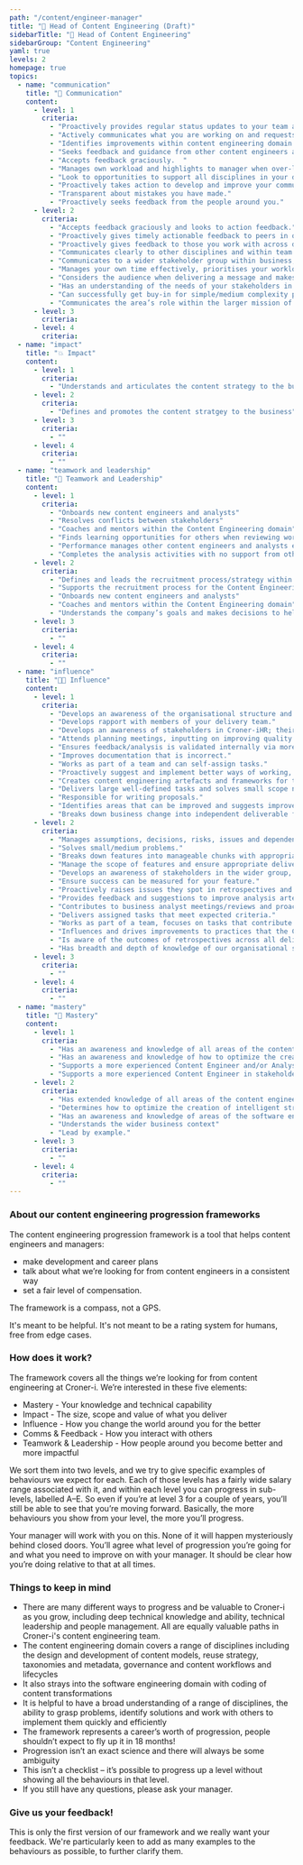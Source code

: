 ```yaml
---
path: "/content/engineer-manager"
title: "🔎 Head of Content Engineering (Draft)"
sidebarTitle: "🔎 Head of Content Engineering"
sidebarGroup: "Content Engineering"
yaml: true
levels: 2
homepage: true
topics:
  - name: "communication"
    title: "💬 Communication"
    content:
      - level: 1
        criteria:
          - "Proactively provides regular status updates to your team and discipline."
          - "Actively communicates what you are working on and requests help when required. "
          - "Identifies improvements within content engineering domain."
          - "Seeks feedback and guidance from other content engineers and colleagues."
          - "Accepts feedback graciously.  "
          - "Manages own workload and highlights to manager when over-loaded or not enough to do."
          - "Look to opportunities to support all disciplines in your delivery to gain an understanding of what they do."
          - "Proactively takes action to develop and improve your communication skills and understand how to approach different audiences."
          - "Transparent about mistakes you have made."
          - "Proactively seeks feedback from the people around you."
      - level: 2
        criteria:
          - "Accepts feedback graciously and looks to action feedback."
          - "Proactively gives timely actionable feedback to peers in order to improve the quality of deliverables as well as support for soft skills such as stakeholder management."
          - "Proactively gives feedback to those you work with across different disciplines e.g. Front-End, UX, QA, Editorial."
          - "Communicates clearly to other disciplines and within team with little need for clarification."
          - "Communicates to a wider stakeholder group within business, IT and operational teams in Croner-iHR at peer level."
          - "Manages your own time effectively, prioritises your workload well, on time for meetings, aware when blocking others and unblocks."
          - "Considers the audience when delivering a message and makes it appropriate and relevant."
          - "Has an understanding of the needs of your stakeholders in order to support your engagement with them."
          - "Can successfully get buy-in for simple/medium complexity proposals."
          - "Communicates the area’s role within the larger mission of the company."
      - level: 3
        criteria: 
      - level: 4
        criteria:
  - name: "impact"
    title: "💥 Impact"
    content:
      - level: 1
        criteria:
          - "Understands and articulates the content strategy to the business"
      - level: 2
        criteria:
          - "Defines and promotes the content stratgey to the business"
      - level: 3
        criteria:
          - ""  
      - level: 4
        criteria:
          - ""  
  - name: "teamwork and leadership"
    title: "🤝 Teamwork and Leadership"
    content:
      - level: 1
        criteria:
          - "Onboards new content engineers and analysts"
          - "Resolves conflicts between stakeholders" 
          - "Coaches and mentors within the Content Engineering domain"
          - "Finds learning opportunities for others when reviewing work and follows up"
          - "Performance manages other content engineers and analysts e.g. set and monitor objectives, contibutes to reviews"
          - "Completes the analysis activities with no support from other content engineers."
      - level: 2
        criteria:
          - "Defines and leads the recruitment process/strategy within the Content Engineering domain"
          - "Supports the recruitment process for the Content Engineering team e.g. reviewing CVs, attending interviews, feedback on candidates"
          - "Onboards new content engineers and analysts"
          - "Coaches and mentors within the Content Engineering domain"
          - "Understands the company’s goals and makes decisions to help support the bigger picture."
      - level: 3
        criteria:
          - ""  
      - level: 4
        criteria:
          - ""  
  - name: "influence"
    title: "👩‍💻 Influence"
    content:
      - level: 1
        criteria:
          - "Develops an awareness of the organisational structure and the needs of different part of the business."
          - "Develops rapport with members of your delivery team."
          - "Develops an awareness of stakeholders in Croner-iHR; their role and influence in the organisation."
          - "Attends planning meetings, inputting on improving quality early on and can identify simple risks."
          - "Ensures feedback/analysis is validated internally via more senior colleague or own research before discussing with or presenting to a wider audience."
          - "Improves documentation that is incorrect."
          - "Works as part of a team and can self-assign tasks."
          - "Proactively suggest and implement better ways of working, good practice and encourage continuous improvement in the team."
          - "Creates content engineering artefacts and frameworks for the benefit of all content engineers."
          - "Delivers large well-defined tasks and solves small scope not-well-defined problems."
          - "Responsible for writing proposals."
          - "Identifies areas that can be improved and suggests improvements."
          - "Breaks down business change into independent deliverable features that give value, can be estimated and appropriately sized."
      - level: 2
        criteria:
          - "Manages assumptions, decisions, risks, issues and dependencies for your feature."
          - "Solves small/medium problems."
          - "Breaks down features into manageable chunks with appropriate measurable acceptance criteria."
          - "Manage the scope of features and ensure appropriate delivery metrics are available."
          - "Develops an awareness of stakeholders in the wider group, their role and the business domain they operate in."
          - "Ensure success can be measured for your feature."
          - "Proactively raises issues they spot in retrospectives and take ownership of actions."
          - "Provides feedback and suggestions to improve analysis artefacts."
          - "Contributes to business analyst meetings/reviews and proactively suggests topics for discussion."
          - "Delivers assigned tasks that meet expected criteria."
          - "Works as part of a team, focuses on tasks that contribute to team goals."
          - "Influences and drives improvements to practices that the Content Engineering team have responsibility for."
          - "Is aware of the outcomes of retrospectives across all delivery teams and addresses common themes within the Content Engineering team."
          - "Has breadth and depth of knowledge of our organisational structure and the needs of different part of the business. "  
      - level: 3
        criteria:
          - ""  
      - level: 4
        criteria:
          - ""  
  - name: "mastery"
    title: "🧠 Mastery"
    content:
      - level: 1
        criteria:
          - "Has an awareness and knowledge of all areas of the content engineering domain"
          - "Has an awareness and knowledge of how to optimize the creation of intelligent structured content"
          - "Supports a more experienced Content Engineer and/or Analysts in completing research and analysis to help address a particular problem or business need."
          - "Supports a more experienced Content Engineer in stakeholder meetings e.g. taking meeting notes or volunteering for tasks/actions."
      - level: 2
        criteria:
          - "Has extended knowledge of all areas of the content engineering domain"
          - "Determines how to optimize the creation of intelligent structured content"
          - "Has an awareness and knowledge of areas of the software engineering domain"
          - "Understands the wider business context"
          - "Lead by example."
      - level: 3
        criteria:
          - ""  
      - level: 4
        criteria:
          - ""  
---
```

### About our content engineering progression frameworks
The content engineering progression framework is a tool that helps content engineers and managers:
- make development and career plans
- talk about what we’re looking for from content engineers in a consistent way
- set a fair level of compensation.

The framework is a compass, not a GPS.

It's meant to be helpful. It's not meant to be a rating system for humans, free from edge cases.

### How does it work?
The framework covers all the things we’re looking for from content engineering at Croner-i. We’re interested in these five elements:
- Mastery - Your knowledge and technical capability
- Impact - The size, scope and value of what you deliver
- Influence - How you change the world around you for the better
- Comms & Feedback - How you interact with others
- Teamwork & Leadership - How people around you become better and more impactful

We sort them into two levels, and we try to give specific examples of behaviours we expect for each. Each of those levels has a fairly wide salary range associated with it, and within each level you can progress in sub-levels, labelled A–E. So even if you’re at level 3 for a couple of years, you’ll still be able to see that you’re moving forward. Basically, the more behaviours you show from your level, the more you’ll progress.

Your manager will work with you on this. None of it will happen mysteriously behind closed doors. You’ll agree what level of progression you’re going for and what you need to improve on with your manager. It should be clear how you’re doing relative to that at all times.

### Things to keep in mind
- There are many different ways to progress and be valuable to Croner-i as you grow, including deep technical knowledge and ability, technical leadership and people management. All are equally valuable paths in Croner-i's content engineering team.
- The content engineering domain covers a range of disciplines including the design and development of content models, reuse strategy, taxonomies and metadata, governance and content workflows and lifecycles
- It also strays into the software engineering domain with coding of content transformations 
- It is helpful to have a broad understanding of a range of disciplines, the ability to grasp problems, identify solutions and work with others to implement them quickly and efficiently
- The framework represents a career’s worth of progression, people shouldn’t expect to fly up it in 18 months!
- Progression isn’t an exact science and there will always be some ambiguity 
- This isn’t a checklist – it’s possible to progress up a level without showing all the behaviours in that level.
- If you still have any questions, please ask your manager.

### Give us your feedback!
This is only the first version of our framework and we really want your feedback.
We're particularly keen to add as many examples to the behaviours as possible, to further clarify them.
